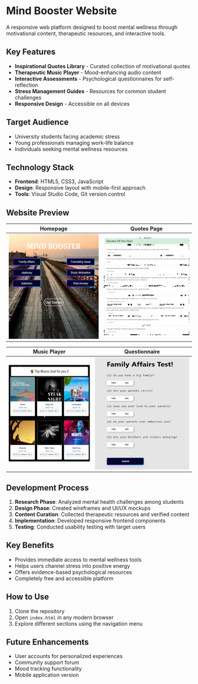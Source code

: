# Mind Booster Website

A responsive web platform designed to boost mental wellness through motivational content, therapeutic resources, and interactive tools.

## Key Features
- **Inspirational Quotes Library** - Curated collection of motivational quotes
- **Therapeutic Music Player** - Mood-enhancing audio content
- **Interactive Assessments** - Psychological questionnaires for self-reflection
- **Stress Management Guides** - Resources for common student challenges
- **Responsive Design** - Accessible on all devices

## Target Audience
- University students facing academic stress
- Young professionals managing work-life balance
- Individuals seeking mental wellness resources

## Technology Stack
- **Frontend**: HTML5, CSS3, JavaScript
- **Design**: Responsive layout with mobile-first approach
- **Tools**: Visual Studio Code, Git version control

## Website Preview

| Homepage | Quotes Page |
|----------|-------------|
| ![Homepage](homepage.png) | ![Quotes Page](quotes.png) |

| Music Player | Questionnaire |
|--------------|--------------|
| ![Music Page](music.png) | ![Assessment Page](questionnaire.png) |

## Development Process
1. **Research Phase**: Analyzed mental health challenges among students
2. **Design Phase**: Created wireframes and UI/UX mockups
3. **Content Curation**: Collected therapeutic resources and verified content
4. **Implementation**: Developed responsive frontend components
5. **Testing**: Conducted usability testing with target users

## Key Benefits
- Provides immediate access to mental wellness tools
- Helps users channel stress into positive energy
- Offers evidence-based psychological resources
- Completely free and accessible platform

## How to Use
1. Clone the repository
2. Open `index.html` in any modern browser
3. Explore different sections using the navigation menu

## Future Enhancements
- User accounts for personalized experiences
- Community support forum
- Mood tracking functionality
- Mobile application version
